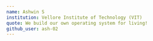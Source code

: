 ```yaml
---
name: Ashwin S
institution: Vellore Institute of Technology (VIT)
quote: We build our own operating system for living!
github_user: ash-02
---
```

